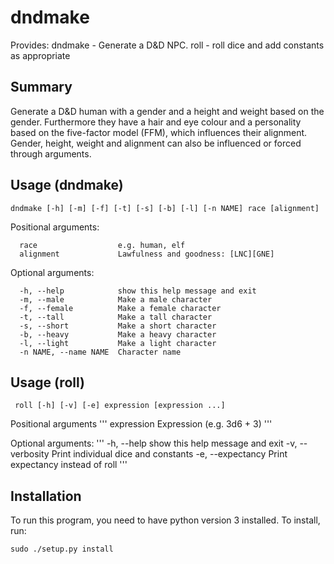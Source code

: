 dndmake
=======
Provides:
dndmake - Generate a D&D NPC.
roll - roll dice and add constants as appropriate

Summary
-------
Generate a D&D human with a gender and a height and weight based on the gender.
Furthermore they have a hair and eye colour and a personality based on the
five-factor model (FFM), which influences their alignment. Gender, height,
weight and alignment can also be influenced or forced through arguments.

Usage (dndmake)
---------------
```
dndmake [-h] [-m] [-f] [-t] [-s] [-b] [-l] [-n NAME] race [alignment]
```
Positional arguments:
```
  race					e.g. human, elf
  alignment             Lawfulness and goodness: [LNC][GNE]
```

Optional arguments:
```
  -h, --help            show this help message and exit
  -m, --male            Make a male character
  -f, --female          Make a female character
  -t, --tall            Make a tall character
  -s, --short           Make a short character
  -b, --heavy           Make a heavy character
  -l, --light           Make a light character
  -n NAME, --name NAME  Character name
```

Usage (roll)
------------
```
 roll [-h] [-v] [-e] expression [expression ...]
```

Positional arguments
'''
  expression        Expression (e.g. 3d6 + 3)
'''

Optional arguments:
'''
  -h, --help        show this help message and exit
  -v, --verbosity   Print individual dice and constants
  -e, --expectancy  Print expectancy instead of roll
'''


Installation
------------
To run this program, you need to have python version 3 installed.
To install, run:
```
sudo ./setup.py install
```
